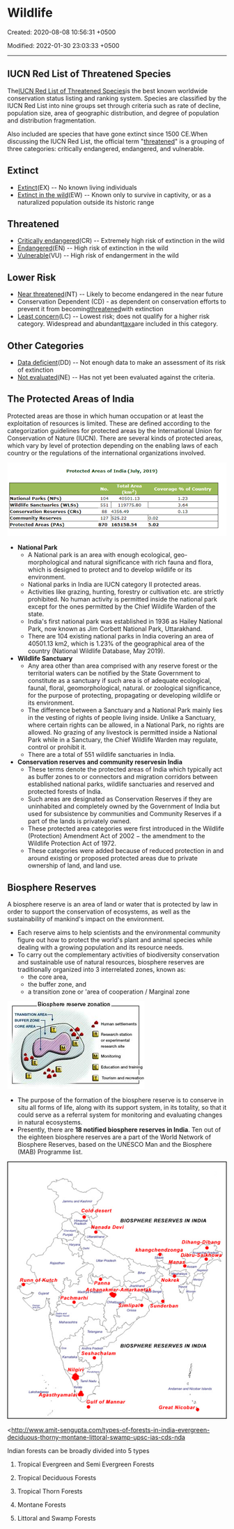 # Wildlife

Created: 2020-08-08 10:56:31 +0500

Modified: 2022-01-30 23:03:33 +0500

---

## IUCN Red List of Threatened Species

The[IUCN Red List of Threatened Species](https://en.wikipedia.org/wiki/IUCN_Red_List)is the best known worldwide conservation status listing and ranking system. Species are classified by the IUCN Red List into nine groups set through criteria such as rate of decline, population size, area of geographic distribution, and degree of population and distribution fragmentation.

Also included are species that have gone extinct since 1500 CE.When discussing the IUCN Red List, the official term "[threatened](https://en.wikipedia.org/wiki/Threatened_species)" is a grouping of three categories: critically endangered, endangered, and vulnerable.

## Extinct
-   [Extinct](https://en.wikipedia.org/wiki/Extinction)(EX) -- No known living individuals
-   [Extinct in the wild](https://en.wikipedia.org/wiki/Extinct_in_the_wild)(EW) -- Known only to survive in captivity, or as a naturalized population outside its historic range

## Threatened
-   [Critically endangered](https://en.wikipedia.org/wiki/Critically_endangered)(CR) -- Extremely high risk of extinction in the wild
-   [Endangered](https://en.wikipedia.org/wiki/Endangered_species)(EN) -- High risk of extinction in the wild
-   [Vulnerable](https://en.wikipedia.org/wiki/Vulnerable_species)(VU) -- High risk of endangerment in the wild

## Lower Risk
-   [Near threatened](https://en.wikipedia.org/wiki/Near_threatened)(NT) -- Likely to become endangered in the near future
-   Conservation Dependent (CD) - as dependent on conservation efforts to prevent it from becoming[threatened](https://en.wikipedia.org/wiki/Threatened_species)with extinction
-   [Least concern](https://en.wikipedia.org/wiki/Least_concern)(LC) -- Lowest risk; does not qualify for a higher risk category. Widespread and abundant[taxa](https://en.wikipedia.org/wiki/Taxa)are included in this category.

## Other Categories
-   [Data deficient](https://en.wikipedia.org/wiki/Data_deficient)(DD) -- Not enough data to make an assessment of its risk of extinction
-   [Not evaluated](https://en.wikipedia.org/wiki/Not_evaluated)(NE) -- Has not yet been evaluated against the criteria.

## The Protected Areas of India

Protected areas are those in which human occupation or at least the exploitation of resources is limited. These are defined according to the categorization guidelines for protected areas by the International Union for Conservation of Nature (IUCN). There are several kinds of protected areas, which vary by level of protection depending on the enabling laws of each country or the regulations of the international organizations involved.

![image](media/Wildlife-image1.png)
-   **National Park**
    -   A National park is an area with enough ecological, geo-morphological and natural significance with rich fauna and flora, which is designed to protect and to develop wildlife or its environment.
    -   National parks in India are IUCN category II protected areas.
    -   Activities like grazing, hunting, forestry or cultivation etc. are strictly prohibited. No human activity is permitted inside the national park except for the ones permitted by the Chief Wildlife Warden of the state.
    -   India's first national park was established in 1936 as Hailey National Park, now known as Jim Corbett National Park, Uttarakhand.
    -   There are 104 existing national parks in India covering an area of 40501.13 km2, which is 1.23% of the geographical area of the country (National Wildlife Database, May 2019).
-   **Wildlife Sanctuary**
    -   Any area other than area comprised with any reserve forest or the territorial waters can be notified by the State Government to constitute as a sanctuary if such area is of adequate ecological, faunal, floral, geomorphological, natural. or zoological significance, for the purpose of protecting, propagating or developing wildlife or its environment.
    -   The difference between a Sanctuary and a National Park mainly lies in the vesting of rights of people living inside. Unlike a Sanctuary, where certain rights can be allowed, in a National Park, no rights are allowed. No grazing of any livestock is permitted inside a National Park while in a Sanctuary, the Chief Wildlife Warden may regulate, control or prohibit it.
    -   There are a total of 551 wildlife sanctuaries in India.
-   **Conservation reserves and community reservesin India**
    -   These terms denote the protected areas of India which typically act as buffer zones to or connectors and migration corridors between established national parks, wildlife sanctuaries and reserved and protected forests of India.
    -   Such areas are designated as Conservation Reserves if they are uninhabited and completely owned by the Government of India but used for subsistence by communities and Community Reserves if a part of the lands is privately owned.
    -   These protected area categories were first introduced in the Wildlife (Protection) Amendment Act of 2002 − the amendment to the Wildlife Protection Act of 1972.
    -   These categories were added because of reduced protection in and around existing or proposed protected areas due to private ownership of land, and land use.

## Biosphere Reserves

A biosphere reserve is an area of land or water that is protected by law in order to support the conservation of ecosystems, as well as the sustainability of mankind's impact on the environment.
-   Each reserve aims to help scientists and the environmental community figure out how to protect the world's plant and animal species while dealing with a growing population and its resource needs.
-   To carry out the complementary activities of biodiversity conservation and sustainable use of natural resources, biosphere reserves are traditionally organized into 3 interrelated zones, known as:
    -   the core area,
    -   the buffer zone, and
    -   a transition zone or 'area of cooperation / Marginal zone

![image](media/Wildlife-image2.jpg)
-   The purpose of the formation of the biosphere reserve is to conserve in situ all forms of life, along with its support system, in its totality, so that it could serve as a referral system for monitoring and evaluating changes in natural ecosystems.
-   Presently, there are **18 notified biosphere reserves in India**. Ten out of the eighteen biosphere reserves are a part of the World Network of Biosphere Reserves, based on the UNESCO Man and the Biosphere (MAB) Programme list.

![image](media/Wildlife-image3.jpg)

<http://www.amit-sengupta.com/types-of-forests-in-india-evergreen-deciduous-thorny-montane-littoral-swamp-upsc-ias-cds-nda

Indian forests can be broadly divided into 5 types

1.  Tropical Evergreen and Semi Evergreen Forests

2.  Tropical Deciduous Forests

3.  Tropical Thorn Forests

4.  Montane Forests

5.  Littoral and Swamp Forests

